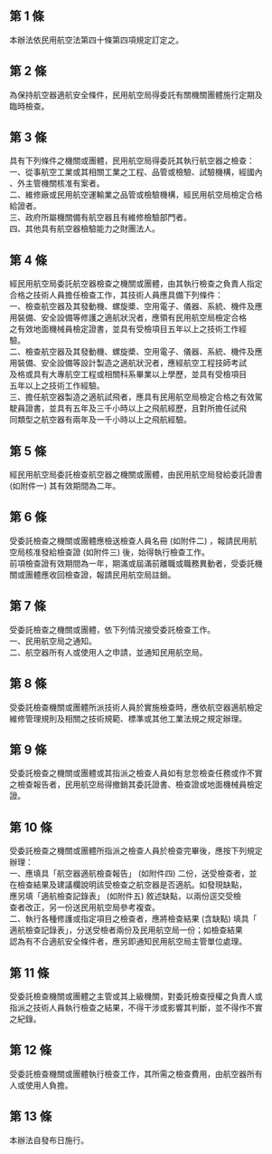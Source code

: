 第 1 條
-------
本辦法依民用航空法第四十條第四項規定訂定之。

第 2 條
-------
為保持航空器適航安全條件，民用航空局得委託有關機關團體施行定期及  
臨時檢查。

第 3 條
-------
具有下列條件之機關或團體，民用航空局得委託其執行航空器之檢查：  
一、從事航空工業或其相關工業之工程、品管或檢驗、試驗機構，經國內  
    、外主管機關核准有案者。  
二、維修廠或民用航空運輸業之品管或檢驗機構，經民用航空局檢定合格  
    給證者。  
三、政府所屬機關備有航空器且有維修檢驗部門者。  
四、其他具有航空器檢驗能力之財團法人。

第 4 條
-------
經民用航空局委託航空器檢查之機關或團體，由其執行檢查之負責人指定  
合格之技術人員擔任檢查工作，其技術人員應具備下列條件：  
一、檢查航空器及其發動機、螺旋槳、空用電子、儀器、系統、機件及應  
    用裝備、安全設備等修護之適航狀況者，應領有民用航空局檢定合格  
    之有效地面機械員檢定證書，並具有受檢項目五年以上之技術工作經  
    驗。  
二、檢查航空器及其發動機、螺旋槳、空用電子、儀器、系統、機件及應  
    用裝備、安全設備等設計製造之適航狀況者，應經航空工程技師考試  
    及格或具有大專航空工程或相關科系畢業以上學歷，並具有受檢項目  
    五年以上之技術工作經驗。  
三、擔任航空器製造之適航試飛者，應具有民用航空局檢定合格之有效駕  
    駛員證書，並具有五年及三千小時以上之飛航經歷，且對所擔任試飛  
    同類型之航空器有兩年及一千小時以上之飛航經驗。

第 5 條
-------
經民用航空局委託檢查航空器之機關或團體，由民用航空局發給委託證書  
 (如附件一) 其有效期間為二年。

第 6 條
-------
受委託檢查之機關或團體應檢送檢查人員名冊 (如附件二) ，報請民用航  
空局核准發給檢查證 (如附件三) 後，始得執行檢查工作。  
前項檢查證有效期間為一年，期滿或屆滿前離職或職務異動者，受委託機  
關或團體應收回檢查證，報請民用航空局註銷。

第 7 條
-------
受委託檢查之機關或團體，依下列情況接受委託檢查工作。  
一、民用航空局之通知。  
二、航空器所有人或使用人之申請，並通知民用航空局。

第 8 條
-------
受委託檢查機關或團體所派技術人員於實施檢查時，應依航空器適航檢定  
維修管理規則及相關之技術規範、標準或其他工業法規之規定辦理。

第 9 條
-------
受委託檢查之機關或團體或其指派之檢查人員如有怠忽檢查任務或作不實  
之檢查報告者，民用航空局得撤銷其委託證書、檢查證或地面機械員檢定  
證。

第 10 條
--------
受委託檢查之機關或團體所指派之檢查人員於檢查完畢後，應按下列規定  
辦理：  
一、應填具「航空器適航檢查報告」 (如附件四) 二份，送受檢查者，並  
    在檢查結果及建議欄說明該受檢查之航空器是否適航。如發現缺點，  
    應另填「適航檢查記錄表」 (如附件五) 敘述缺點，以兩份逕交受檢  
    查者改正，另一份送民用航空局參考複查。  
二、執行各種修護或指定項目之檢查者，應將檢查結果 (含缺點) 填具「  
    適航檢查記錄表」，分送受檢者兩份及民用航空局一份；如檢查結果  
    認為有不合適航安全條件者，應另即通知民用航空局主管單位處理。

第 11 條
--------
受委託檢查機關或團體之主管或其上級機關，對委託檢查授權之負責人或  
指派之技術人員執行檢查之結果，不得干涉或影響其判斷，並不得作不實  
之紀錄。

第 12 條
--------
受委託檢查機關或團體執行檢查工作，其所需之檢查費用，由航空器所有  
人或使用人負擔。

第 13 條
--------
本辦法自發布日施行。

